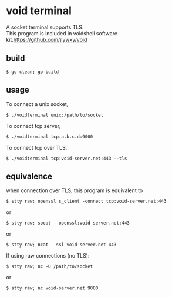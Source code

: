 # void terminal
A socket terminal supports TLS.<br/>
This program is included in voidshell software kit.https://github.com/jlywxy/void

## build
```$ go clean; go build```

## usage
To connect a unix socket,
```shell
$ ./voidterminal unix:/path/to/socket
```
To connect tcp server,
```shell
$ ./voidterminal tcp:a.b.c.d:9000
```
To connect tcp over TLS,
```shell
$ ./voidterminal tcp:void-server.net:443 --tls
```


## equivalence
when connection over TLS, this program is equivalent to
```shell
$ stty raw; openssl s_client -connect tcp:void-server.net:443
```
or
```shell
$ stty raw; socat - openssl:void-server.net:443
```
or
```shell
$ stty raw; ncat --ssl void-server.net 443
```

If using raw connections (no TLS):
```shell
$ stty raw; nc -U /path/to/socket
```
or
```shell
$ stty raw; nc void-server.net 9000
```